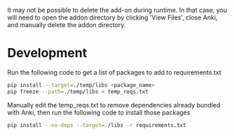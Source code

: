 It may not be possible to delete the add-on during runtime.
In that case, you will need to open the addon directory by clicking 'View Files',
close Anki, and manually delete the addon directory.

# Development

Run the following code to get a list of packages to add to requirements.txt

```bash
pip install --target=./temp/libs <package_name>
pip freeze --path=./temp/libs > temp_reqs.txt
```

Manually edit the temp_reqs.txt to remove dependencies already bundled with Anki,
then run the following code to install those packages

```bash
pip install --no-deps --target=./libs -r requirements.txt
```
